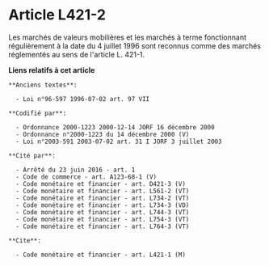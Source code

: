 # Article L421-2

Les marchés de valeurs mobilières et les marchés à terme fonctionnant régulièrement à la date du 4 juillet 1996 sont reconnus
comme des marchés réglementés au sens de l'article L. 421-1.

**Liens relatifs à cet article**

	**Anciens textes**:

	  - Loi n°96-597 1996-07-02 art. 97 VII

	**Codifié par**:

	  - Ordonnance 2000-1223 2000-12-14 JORF 16 décembre 2000
	  - Ordonnance n°2000-1223 du 14 décembre 2000 (V)
	  - Loi n°2003-591 2003-07-02 art. 31 I JORF 3 juillet 2003

	**Cité par**:

	  - Arrêté du 23 juin 2016 - art. 1
	  - Code de commerce - art. A123-68-1 (V)
	  - Code monétaire et financier - art. D421-3 (V)
	  - Code monétaire et financier - art. L561-2 (VT)
	  - Code monétaire et financier - art. L734-2 (VT)
	  - Code monétaire et financier - art. L734-3 (VD)
	  - Code monétaire et financier - art. L744-3 (VT)
	  - Code monétaire et financier - art. L754-3 (VT)
	  - Code monétaire et financier - art. L764-3 (VT)

	**Cite**:

	  - Code monétaire et financier - art. L421-1 (M)
